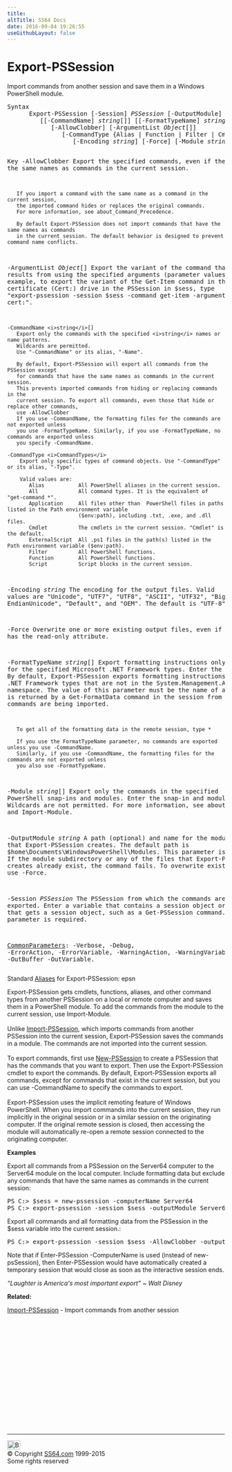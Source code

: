```yaml
---
title:
altTitle: SS64 Docs
date: 2016-09-04 19:26:55
useGithubLayout: false
---
```

<!-- #BeginLibraryItem "/Library/head_ps.lbi" --><!-- #EndLibraryItem --><h1>Export-PSSession</h1> 
<p>Import commands from another session and save them in a Windows PowerShell module.</p>
<pre>Syntax
      Export-PSSession [-Session] <i>PSSession</i> [-OutputModule] <i>string</i> 
         [[-CommandName] <i>string</i>[]] [[-FormatTypeName] <i>string</i>[]]
            [-AllowClobber] [-ArgumentList <i>Object</i>[]]
               [-CommandType {Alias | Function | Filter | Cmdlet | ExternalScript | Application | Script | All}]
                  [-Encoding <i>string</i>] [-Force] [-Module <i>string</i>[]] [<i>CommonParameters</i>]

Key
   -AllowClobber
       Export the specified commands, even if they have the same names as
       commands in the current session.

       If you import a command with the same name as a command in the current session,
       the imported command hides or replaces the original commands.
       For more information, see about_Command_Precedence. 

       By default Export-PSSession does not import commands that have the same names as commands
       in the current session. The default behavior is designed to prevent command name conflicts.

   -ArgumentList <i>Object</i>[]
       Export the variant of the command that results from using the specified arguments (parameter values). 
       For example, to export the variant of the Get-Item command in the certificate (Cert:) drive
       in the PSSession in $sess, type "export-pssession -session $sess -command get-item -argumentlist cert:".

    -CommandName <i>string</i>[]
       Export only the commands with the specified <i>string</i> names or name patterns.
       Wildcards are permitted.
       Use "-CommandName" or its alias, "-Name".

       By default, Export-PSSession will export all commands from the PSSession except
       for commands that have the same names as commands in the current session.
       This prevents imported commands from hiding or replacing commands in the
       current session. To export all commands, even those that hide or replace other commands,
       use -AllowClobber 
       If you use -CommandName, the formatting files for the commands are not exported unless
       you use -FormatTypeName. Similarly, if you use -FormatTypeName, no commands are exported unless 
       you specify -CommandName.

    -CommandType <i>CommandTypes</i>
        Export only specific types of command objects. Use "-CommandType" or its alias, "-Type".

        Valid values are:
           Alias           All PowerShell aliases in the current session.
           All             All command types. It is the equivalent of "get-command *".
           Application     All files other than  PowerShell files in paths listed in the Path environment variable 
                           ($env:path), including .txt, .exe, and .dll files.
           Cmdlet          The cmdlets in the current session. "Cmdlet" is the default.
           ExternalScript  All .ps1 files in the path(s) listed in the Path environment variable ($env:path).
           Filter          All PowerShell functions.
           Function        All PowerShell functions.
           Script          Script blocks in the current session.

   -Encoding <i>string</i>
       The encoding for the output files. Valid values are "Unicode", "UTF7", "UTF8", "ASCII", "UTF32", "Big
       EndianUnicode", "Default", and "OEM". The default is "UTF-8".

   -Force
       Overwrite one or more existing output files, even if the file has the read-only attribute.

   -FormatTypeName <i>string</i>[]
       Export formatting instructions only for the specified Microsoft .NET Framework types.
       Enter the type names. By default, Export-PSSession exports formatting instructions for all
       .NET Framework types that are not in the System.Management.Automation namespace.
       The value of this parameter must be the name of a type that is returned by a Get-FormatData
       command in the session from which the commands are being imported.

       To get all of the formatting data in the remote session, type *

       If you use the FormatTypeName parameter, no commands are exported unless you use -CommandName.
       Similarly, if you use -CommandName, the formatting files for the commands are not exported unless 
       you also use -FormatTypeName.

   -Module <i>string</i>[]
       Export only the commands in the specified PowerShell snap-ins and modules.
       Enter the snap-in and module names. Wildcards are not permitted.
       For more information, see about_PSSnapins and Import-Module.

   -OutputModule <i>string</i>
       A path (optional) and name for the module that Export-PSSession creates.
       The default path is $home\Documents\WindowsPowerShell\Modules.
       This parameter is required.
       If the module subdirectory or any of the files that Export-PSSession creates already exist,
       the command fails. 
       To overwrite existing files, use -Force.

   -Session <i>PSSession</i>
       The PSSession from which the commands are exported.
       Enter a variable that contains a session object or a command that gets a session object,
       such as a Get-PSSession command. This parameter is required.

   <a href="common.html">CommonParameters</a>:
       -Verbose, -Debug, -ErrorAction, -ErrorVariable, -WarningAction, -WarningVariable,
       -OutBuffer -OutVariable.</pre>
<p>       Standard <a href="get-alias.html">Aliases</a> for Export-PSSession:<span class="code"> epsn</span></p>
<p>Export-PSSession  gets cmdlets, functions, aliases, and other command types from another PSSession on a local or remote computer and saves them in a  PowerShell module. To add the commands from the module to the current session, use <span class="code">Import-Module</span>.<br>
<br>
Unlike <a href="import-pssession.html">Import-PSSession</a>, which imports commands from another PSSession into the current session, Export-PSSession saves the commands in a module. The commands are not imported into the current session.<br>
<br>
To export commands, first use <a href="new-pssession.html">New-PSSession</a>  to create a PSSession that has the commands that you want to
export. Then use the Export-PSSession cmdlet to export the commands. By default, Export-PSSession exports all commands, except for commands that exist in the current session, but you can use <span class="code">-CommandName</span>  to specify 
the commands to export.<br>
<br>
Export-PSSession  uses the implicit remoting feature of Windows PowerShell. When you import commands into
the current session, they run implicitly in the original session or in a similar session on the originating computer. If the original remote session is closed, then accessing the module will automatically re-open a remote session 
connected to the originating computer. </p>
<p><b>Examples</b></p>
<p>Export all commands from a PSSession on the Server64 computer to the Server64 module on the local computer. Include formatting data but exclude any commands that have the same names as commands in the current session: </p>
<pre>PS C:&gt; $sess = new-pssession -computerName Server64<br>PS C:&gt; export-pssession -session $sess -outputModule Server64</pre>
<p>Export all commands and all formatting data from the PSSession in the $sess variable into the current session.:</p>
<pre>PS C:&gt; export-pssession -session $sess -AllowClobber -outputModule AllCommands</pre>
<p>Note that if <span class="code">Enter-PSSession -ComputerName</span> is used (instead of new-psSession), then Enter-PSSession would have automatically created a temporary session that would close as soon as the interactive session ends.</p>
<p class="quote"><i>“Laughter is America's most important export” ~ Walt Disney</i></p>
<p><b>Related:</b></p>
<p><a href="import-pssession.html">Import-PSSession</a> - Import commands from another session</p><!-- #BeginLibraryItem "/Library/foot_ps.lbi" --><p>
<!-- PowerShell300 -->
<ins class="adsbygoogle" style="display:inline-block;width:300px;height:250px" data-ad-client="ca-pub-6140977852749469" data-ad-slot="6253539900"></ins>
<script>
(adsbygoogle = window.adsbygoogle || []).push({});
</script></p>
<hr>
<div id="bl" class="footer"><a href="export-pssession.html#"><img src="../images/top.png" width="30" height="22" alt="Back to the Top"></a></div>
<div id="br" class="footer, tagline">© Copyright <a href="../index.html">SS64.com</a> 1999-2015<br>
Some rights reserved</div><!-- #EndLibraryItem -->

